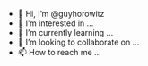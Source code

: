 - 👋 Hi, I’m @guyhorowitz
- 👀 I’m interested in ...
- 🌱 I’m currently learning ...
- 💞️ I’m looking to collaborate on ...
- 📫 How to reach me ...

<!---
guyhorowitz/guyhorowitz is a ✨ special ✨ repository because its `README.md` (this file) appears on your GitHub profile.
You can click the Preview link to take a look at your changes.
--->

